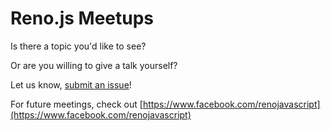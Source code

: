Reno.js Meetups
===============

Is there a topic you'd like to see?

Or are you willing to give a talk yourself?

Let us know, [submit an issue](https://github.com/RenoJS/meetups/issues?state=open)!

For future meetings, check out [https://www.facebook.com/renojavascript](https://www.facebook.com/renojavascript)
